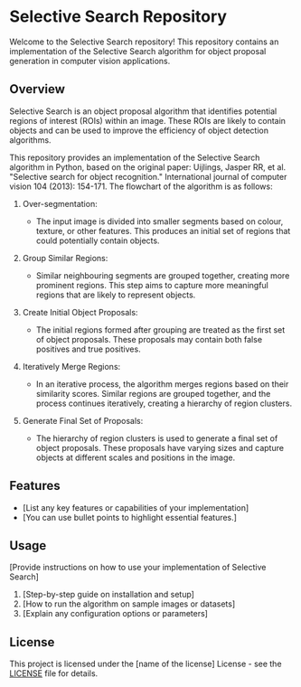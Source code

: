 # Selective Search Repository

Welcome to the Selective Search repository! This repository contains an implementation of the Selective Search algorithm for object proposal generation in computer vision applications.

## Overview

Selective Search is an object proposal algorithm that identifies potential regions of interest (ROIs) within an image. These ROIs are likely to contain objects and can be used to improve the efficiency of object detection algorithms.

This repository provides an implementation of the Selective Search algorithm in Python, based on the original paper: Uijlings, Jasper RR, et al. "Selective search for object recognition." International journal of computer vision 104 (2013): 154-171.
The flowchart of the algorithm is as follows:

1. Over-segmentation:
   - The input image is divided into smaller segments based on colour, texture, or other features. This produces an initial set of regions that could potentially contain objects.

2. Group Similar Regions:
   - Similar neighbouring segments are grouped together, creating more prominent regions. This step aims to capture more meaningful regions that are likely to represent objects.

3. Create Initial Object Proposals:
   - The initial regions formed after grouping are treated as the first set of object proposals. These proposals may contain both false positives and true positives.

4. Iteratively Merge Regions:
   - In an iterative process, the algorithm merges regions based on their similarity scores. Similar regions are grouped together, and the process continues iteratively, creating a hierarchy of region clusters.

5. Generate Final Set of Proposals:
   - The hierarchy of region clusters is used to generate a final set of object proposals. These proposals have varying sizes and capture objects at different scales and positions in the image.

## Features

- [List any key features or capabilities of your implementation]
- [You can use bullet points to highlight essential features.]

## Usage

[Provide instructions on how to use your implementation of Selective Search]

1. [Step-by-step guide on installation and setup]
2. [How to run the algorithm on sample images or datasets]
3. [Explain any configuration options or parameters]



## License

This project is licensed under the [name of the license] License - see the [LICENSE](LICENSE) file for details.


